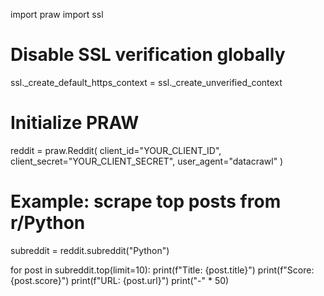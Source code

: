 import praw
import ssl

# Disable SSL verification globally
ssl._create_default_https_context = ssl._create_unverified_context

# Initialize PRAW
reddit = praw.Reddit(
    client_id="YOUR_CLIENT_ID",
    client_secret="YOUR_CLIENT_SECRET",
    user_agent="datacrawl"
)

# Example: scrape top posts from r/Python
subreddit = reddit.subreddit("Python")

for post in subreddit.top(limit=10):
    print(f"Title: {post.title}")
    print(f"Score: {post.score}")
    print(f"URL: {post.url}")
    print("-" * 50)
